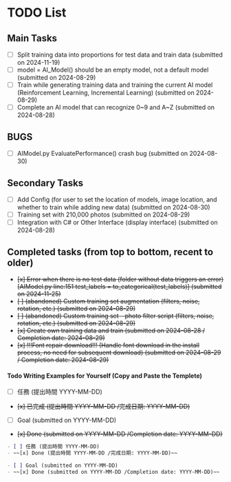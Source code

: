 # TODO List

## Main Tasks

- [ ] Split training data into proportions for test data and train data (submitted on 2024-11-19)
- [ ] model = AI_Model() should be an empty model, not a default model (submitted on 2024-08-29)
- [ ] Train while generating training data and training the current AI model (Reinforcement Learning, Incremental Learning) (submitted on 2024-08-29)
- [ ] Complete an AI model that can recognize 0~9 and A~Z (submitted on 2024-08-28)

## BUGS

- [ ] AIModel.py EvaluatePerformance() crash bug (submitted on 2024-08-30)

## Secondary Tasks

- [ ] Add Config (for user to set the location of models, image location, and whether to train while adding new data) (submitted on 2024-08-30)
- [ ] Training set with 210,000 photos (submitted on 2024-08-29)
- [ ] Integration with C# or Other Interface (display interface) (submitted on 2024-08-28)

## Completed tasks (from top to bottom, recent to older)

- ~~[x] Error when there is no test data (folder without data triggers an error) [AIModel.py line:151 test_labels = to_categorical(test_labels)] (submitted on 2024-11-25)~~
- ~~[ ] (abandoned) Custom training set augmentation (filters, noise, rotation, etc.) (submitted on 2024-08-29)~~
- ~~[ ] (abandoned) Custom training set - photo filter script (filters, noise, rotation, etc.) (submitted on 2024-08-29)~~
- ~~[x] Create own training data and train (submitted on 2024-08-28 / Completion date: 2024-08-29)~~
- ~~[x] !!!Font repair download!!! (Handle font download in the install process, no need for subsequent download) (submitted on 2024-08-29 / Completion date: 2024-08-29)~~


#### Todo Writing Examples for Yourself (Copy and Paste the Templete)

- [ ] 任務 (提出時間 YYYY-MM-DD)
- ~~[x] 已完成 (提出時間 YYYY-MM-DD /完成日期: YYYY-MM-DD)~~
- [ ] Goal (submitted on YYYY-MM-DD)
- ~~[x] Done (submitted on YYYY-MM-DD /Completion date: YYYY-MM-DD)~~

```markdown
- [ ] 任務 (提出時間 YYYY-MM-DD)
- ~~[x] Done (提出時間 YYYY-MM-DD /完成日期: YYYY-MM-DD)~~

- [ ] Goal (submitted on YYYY-MM-DD)
- ~~[x] Done (submitted on YYYY-MM-DD /Completion date: YYYY-MM-DD)~~
```

